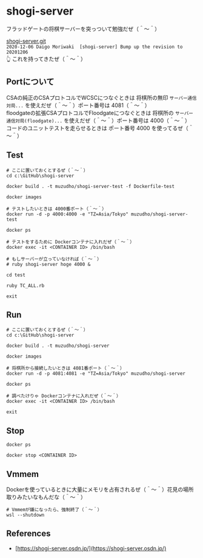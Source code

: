 # shogi-server

フラッドゲートの将棋サーバーを突っついて勉強だぜ（＾～＾）  

[shogi-server.git](http://git.sourceforge.jp/view?p=shogi-server/shogi-server.git;a=summary)  
`2020-12-06	Daigo Moriwaki	[shogi-server] Bump up the revision to 20201206 `  
👆 これを持ってきたぜ（＾～＾）  

## Portについて

CSAの純正のCSAプロトコルでWCSCにつなぐときは 将棋所の無印 `サーバー通信対局...` を使えだぜ（＾～＾）ポート番号は 4081（＾～＾）  
floodgateの拡張CSAプロトコルでFloodgateにつなぐときは 将棋所の `サーバー通信対局(floodgate)...` を使えだぜ（＾～＾）ポート番号は 4000（＾～＾）  
コードのユニットテストを走らせるときは ポート番号 4000 を使ってるぜ（＾～＾）  

## Test

```shell
# ここに置いておくとするぜ（＾～＾）
cd c:\GitHub\shogi-server

docker build . -t muzudho/shogi-server-test -f Dockerfile-test

docker images

# テストしたいときは 4000番ポート（＾～＾）
docker run -d -p 4000:4000 -e "TZ=Asia/Tokyo" muzudho/shogi-server-test

docker ps

# テストをするために Dockerコンテナに入れだぜ（＾～＾）
docker exec -it <CONTAINER ID> /bin/bash

# もしサーバーが立っていなければ（＾～＾）
# ruby shogi-server hoge 4000 &

cd test

ruby TC_ALL.rb

exit
```

## Run

```shell
# ここに置いておくとするぜ（＾～＾）
cd c:\GitHub\shogi-server

docker build . -t muzudho/shogi-server

docker images

# 将棋所から接続したいときは 4081番ポート（＾～＾）
docker run -d -p 4081:4081 -e "TZ=Asia/Tokyo" muzudho/shogi-server

docker ps

# 調べたけりゃ Dockerコンテナに入れだぜ（＾～＾）
docker exec -it <CONTAINER ID> /bin/bash

exit
```

## Stop

```shell
docker ps

docker stop <CONTAINER ID>
```

## Vmmem

Dockerを使っているときに大量にメモリを占有されるぜ（＾～＾）花見の場所取りみたいなもんだな（＾～＾）  

```shell
# Vmmemが嫌になったら、強制終了（＾～＾）
wsl --shutdown
```

## References

* [https://shogi-server.osdn.jp/](https://shogi-server.osdn.jp/)
